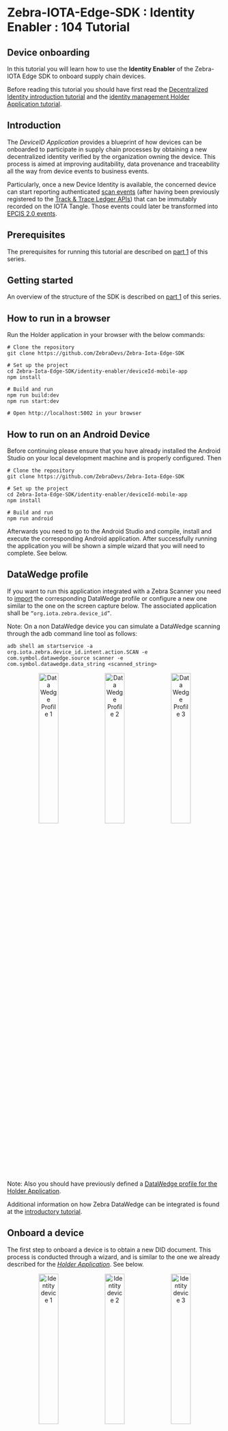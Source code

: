 # Zebra-IOTA-Edge-SDK : Identity Enabler : 104 Tutorial

<h2>Device onboarding</h2>

In this tutorial you will learn how to use the **Identity Enabler** of the Zebra-IOTA Edge SDK to onboard supply chain devices.

Before reading this tutorial you should have first read the [Decentralized Identity introduction tutorial](../zebra-iota-edge-sdk/zebra-iota-edge-sdk-101-tutorial.md) and the [identity management Holder Application tutorial](../zebra-iota-edge-sdk/zebra-iota-edge-sdk-102-tutorial.md).

## Introduction

The _DeviceID_ _Application_ provides a blueprint of how devices can be onboarded to participate in supply chain processes by obtaining a new decentralized identity verified by the organization owning the device. This process is aimed at improving auditability, data provenance and traceability all the way from device events to business events.

Particularly, once a new Device Identity is available, the concerned device can start reporting authenticated [scan events](../track-trace-ledger-api/track-trace-ledger-api-tutorial-101.md) (after having been previously registered to the [Track & Trace Ledger APIs](../track-trace-ledger-api/track-trace-ledger-api-tutorial-103.md)) that can be immutably recorded on the IOTA Tangle. Those events could later be transformed into [EPCIS 2.0 events](../track-trace-ledger-api/track-trace-ledger-api-tutorial-201.md).

## Prerequisites

The prerequisites for running this tutorial are described on [part 1](../zebra-iota-edge-sdk/zebra-iota-edge-sdk-101-tutorial.md#prerequisites) of this series.

## Getting started

An overview of the structure of the SDK is described on [part 1](../zebra-iota-edge-sdk/zebra-iota-edge-sdk-101-tutorial.md#getting-started) of this series.

## How to run in a browser

Run the Holder application in your browser with the below commands:

```console
# Clone the repository
git clone https://github.com/ZebraDevs/Zebra-Iota-Edge-SDK

# Set up the project
cd Zebra-Iota-Edge-SDK/identity-enabler/deviceId-mobile-app
npm install

# Build and run
npm run build:dev
npm run start:dev

# Open http://localhost:5002 in your browser
```

## How to run on an Android Device

Before continuing please ensure that you have already installed the Android Studio on your local development machine and is properly configured. Then

```console
# Clone the repository
git clone https://github.com/ZebraDevs/Zebra-Iota-Edge-SDK

# Set up the project
cd Zebra-Iota-Edge-SDK/identity-enabler/deviceId-mobile-app
npm install

# Build and run
npm run android
```

Afterwards you need to go to the Android Studio and compile, install and execute the corresponding Android application. After successfully running the application you will be shown a simple wizard that you will need to complete. See below.

## DataWedge profile

If you want to run this application integrated with a Zebra Scanner you need to [import](https://github.com/ZebraDevs/Zebra-Iota-Edge-SDK/blob/main/test/datawedge/datawedge.db) the corresponding DataWedge profile or configure a new one similar to the one on the screen capture below. The associated application shall be `“org.iota.zebra.device_id”`.

Note: On a non DataWedge device you can simulate a DataWedge scanning through the adb command line tool as follows:

```console
adb shell am startservice -a org.iota.zebra.device_id.intent.action.SCAN -e com.symbol.datawedge.source scanner -e com.symbol.datawedge.data_string <scanned_string>
```

<p align="center">
<img alt="Data Wedge Profile 1" src="https://raw.githubusercontent.com/ZebraDevs/Zebra-Iota-Edge-SDK/main/documentation/static/img/zebra-iota-edge-sdk/104/image3.png" width="30%"/>
<img alt="Data Wedge Profile 2" src="https://raw.githubusercontent.com/ZebraDevs/Zebra-Iota-Edge-SDK/main/documentation/static/img/zebra-iota-edge-sdk/104/image18.png" width="30%"/>
<img alt="Data Wedge Profile 3" src="https://raw.githubusercontent.com/ZebraDevs/Zebra-Iota-Edge-SDK/main/documentation/static/img/zebra-iota-edge-sdk/104/image22.png" width="30%"/>
</p>

Note: Also you should have previously defined a [DataWedge profile for the Holder Application](../zebra-iota-edge-sdk/zebra-iota-edge-sdk-102-tutorial.md#datawedge-profile).

Additional information on how Zebra DataWedge can be integrated is found at the [introductory tutorial](../zebra-iota-edge-sdk/zebra-iota-edge-sdk-101-tutorial.md#zebra-datawedge-integration).

## Onboard a device

The first step to onboard a device is to obtain a new DID document. This process is conducted through a wizard, and is similar to the one we already described for the [_Holder Application_](../zebra-iota-edge-sdk/zebra-iota-edge-sdk-102-tutorial.md#create-an-identity). See below.

<p align="center">
<img alt="Identity device 1" src="https://raw.githubusercontent.com/ZebraDevs/Zebra-Iota-Edge-SDK/main/documentation/static/img/zebra-iota-edge-sdk/104/image21.png" width="30%"/>
<img alt="Identity device 2" src="https://raw.githubusercontent.com/ZebraDevs/Zebra-Iota-Edge-SDK/main/documentation/static/img/zebra-iota-edge-sdk/104/image23.png" width="30%"/>
<img alt="Identity device 3" src="https://raw.githubusercontent.com/ZebraDevs/Zebra-Iota-Edge-SDK/main/documentation/static/img/zebra-iota-edge-sdk/104/image17.png" width="30%"/>
</p>

After having obtained a new Decentralized Identity, which includes verification methods (i.e. public / private keys), the next step is to get a new Verifiable Credential that will contain all the claims associated with the device (serial number, manufacturer, etc.). Thus, it is first required that the device presents its claims to an issuer. In this case the issuer will be **the organization owning the device**. Such an organization will check for the ownership of the DID and the claims made. And, after a verification process, a new Verifiable Credential will be issued and signed. The issuer of such a Verifiable Credential will be the organization owning the device and the subject the device itself.

In our blueprint application the process described above is conducted as shown below. From the _DeviceID Application_ it is requested a new DeviceID credential. For that purpose, the device generates a QR code that encodes all its claims.

<p align="center">
<img alt="Request Credential 1" src="https://raw.githubusercontent.com/ZebraDevs/Zebra-Iota-Edge-SDK/main/documentation/static/img/zebra-iota-edge-sdk/104/image16.png" width="30%" align="center"/>
</p>

Afterwards, such QR code is scanned by the [_Holder Application_](../zebra-iota-edge-sdk/zebra-iota-edge-sdk-102-tutorial.md) that will verify the claims, the ownership of the DID and will finally issue a new credential.

<p align="center">
<img alt="Device ID Credential" src="https://raw.githubusercontent.com/ZebraDevs/Zebra-Iota-Edge-SDK/main/documentation/static/img/zebra-iota-edge-sdk/104/image8.png" width="30%"/>
<img alt="Device ID Claims" src="https://raw.githubusercontent.com/ZebraDevs/Zebra-Iota-Edge-SDK/main/documentation/static/img/zebra-iota-edge-sdk/104/image20.png" width="30%"/>
</p>

Once the new Credential is ready it is shared from the _Holder Application_ through a scannable DataMatrix code and imported by the _DeviceID application_.

<p align="center">
<img alt="Onboard device 1" src="https://raw.githubusercontent.com/ZebraDevs/Zebra-Iota-Edge-SDK/main/documentation/static/img/zebra-iota-edge-sdk/104/image4.png" width="30%"/>
<img alt="Onboard device 2" src="https://raw.githubusercontent.com/ZebraDevs/Zebra-Iota-Edge-SDK/main/documentation/static/img/zebra-iota-edge-sdk/104/image12.png" width="30%"/>
<img alt="Onboard device 3" src="https://raw.githubusercontent.com/ZebraDevs/Zebra-Iota-Edge-SDK/main/documentation/static/img/zebra-iota-edge-sdk/104/image17.png" width="30%"/>
</p>

**Important Note**: In this version of the SDK we are using the _Holder Application_ itself as _Issuer Application_. Thus, in the end the device’s Credential is signed with the identity we have previously generated at the _Holder Application_. However, in a real solution there should be a specific _Issuer Application_ for this purpose. In the next version of the SDK we plan to provide a new blueprint for an _Issuer Application_.

### Show me the code

The code that makes it possible the Device onboarding is a combination of the previous code we have shown in other parts of this tutorial, such as the [identity generation](../zebra-iota-edge-sdk/zebra-iota-edge-sdk-102-tutorial.md#show-me-the-code) or [credential issuance](../zebra-iota-edge-sdk/zebra-iota-edge-sdk-102-tutorial.md#show-me-the-code-1).
